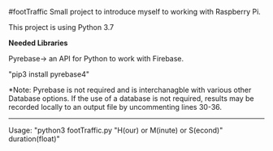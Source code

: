 #footTraffic
Small project to introduce myself to working with Raspberry Pi.

This project is using Python 3.7

********Needed Libraries********

Pyrebase-> an API for Python to work with Firebase.

"pip3 install pyrebase4"

*Note: Pyrebase is not required and is interchanagble with various other Database options.
If the use of a database is not required, results may be recorded locally to an output file by uncommenting lines 30-36.

**************************

Usage: "python3 footTraffic.py "H(our) or M(inute) or S(econd)" duration(float)"




